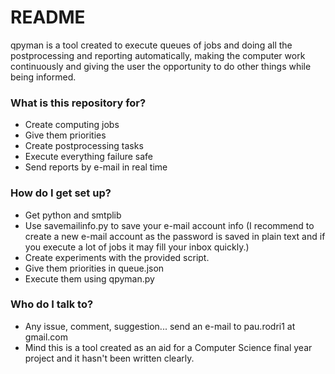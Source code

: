 # README #

qpyman is a tool created to execute queues of jobs and doing all the postprocessing and reporting automatically, making the computer work continuously and giving the user the opportunity to do other things while being informed.

### What is this repository for? ###

* Create computing jobs
* Give them priorities
* Create postprocessing tasks
* Execute everything failure safe
* Send reports by e-mail in real time

### How do I get set up? ###

* Get python and smtplib
* Use savemailinfo.py to save your e-mail account info (I recommend to create a new e-mail account as the password is saved in plain text and if you execute a lot of jobs it may fill your inbox quickly.)
* Create experiments with the provided script.
* Give them priorities in queue.json
* Execute them using qpyman.py

### Who do I talk to? ###

* Any issue, comment, suggestion... send an e-mail to pau.rodri1 at gmail.com
* Mind this is a tool created as an aid for a Computer Science final year project and it hasn't been written clearly.